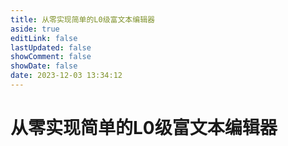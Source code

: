 ```yaml
---
title: 从零实现简单的L0级富文本编辑器
aside: true
editLink: false
lastUpdated: false
showComment: false
showDate: false
date: 2023-12-03 13:34:12
---
```


# 从零实现简单的L0级富文本编辑器

